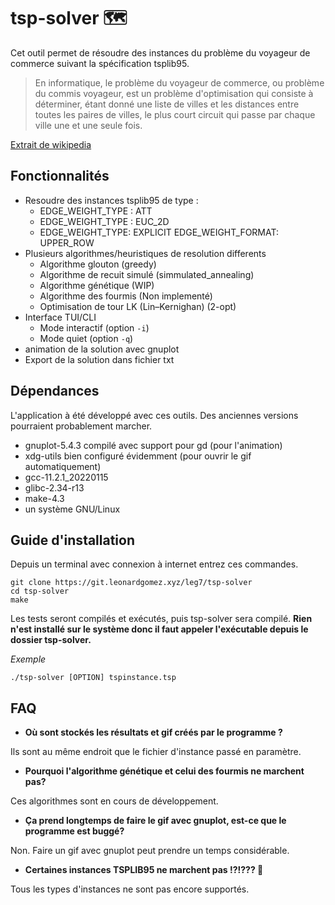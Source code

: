 # tsp-solver 🗺

Cet outil permet de résoudre des instances du problème du
voyageur de commerce suivant la spécification tsplib95.

>En informatique, le problème du voyageur de commerce, ou problème du commis
voyageur, est un problème d'optimisation qui consiste à déterminer, étant donné
une liste de villes et les distances entre toutes les paires de villes, le plus
court circuit qui passe par chaque ville une et une seule fois.

[Extrait de wikipedia](https://wikiless.org/wiki/Probl%C3%A8me_du_voyageur_de_commerce?lang=fr)

## Fonctionnalités

* Resoudre des instances tsplib95 de type :
	* EDGE_WEIGHT_TYPE : ATT
	* EDGE_WEIGHT_TYPE : EUC_2D
	* EDGE_WEIGHT_TYPE: EXPLICIT
	  EDGE_WEIGHT_FORMAT: UPPER_ROW
* Plusieurs algorithmes/heuristiques de resolution differents
	* Algorithme glouton (greedy)
	* Algorithme de recuit simulé (simmulated_annealing)
	* Algorithme génétique (WIP)
	* Algorithme des fourmis (Non implementé)
	* Optimisation de tour LK (Lin–Kernighan) (2-opt)
* Interface TUI/CLI
	* Mode interactif (option `-i`)
	* Mode quiet (option `-q`)
* animation de la solution avec gnuplot
* Export de la solution dans fichier txt

## Dépendances

L'application à été développé avec ces outils. Des anciennes versions
pourraient probablement marcher.

* gnuplot-5.4.3 compilé avec support pour gd (pour l'animation)
* xdg-utils bien configuré évidemment (pour ouvrir le gif automatiquement)
* gcc-11.2.1_20220115
* glibc-2.34-r13
* make-4.3
* un système GNU/Linux

## Guide d'installation

Depuis un terminal avec connexion à internet entrez ces commandes.

```
git clone https://git.leonardgomez.xyz/leg7/tsp-solver
cd tsp-solver
make
```

Les tests seront compilés et exécutés, puis tsp-solver sera compilé.
**Rien n'est installé sur le système donc il faut appeler l'exécutable depuis
le dossier tsp-solver.**

*Exemple*

```
./tsp-solver [OPTION] tspinstance.tsp
```

## FAQ

* **Où sont stockés les résultats et gif créés par le programme ?**

Ils sont au même endroit que le fichier d'instance passé en paramètre.

* **Pourquoi l'algorithme génétique et celui des fourmis ne marchent pas?**

Ces algorithmes sont en cours de développement.

* **Ça prend longtemps de faire le gif avec gnuplot, est-ce que le programme est buggé?**

Non. Faire un gif avec gnuplot peut prendre un temps considérable.

* **Certaines instances TSPLIB95 ne marchent pas !?!??? 🦍**

Tous les types d'instances ne sont pas encore supportés.
